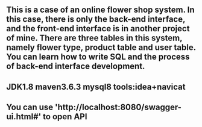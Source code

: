 ## This is a case of an online flower shop system. In this case, there is only the back-end interface, and the front-end interface is in another project of mine. There are three tables in this system, namely flower type, product table and user table. You can learn how to write SQL and the process of back-end interface development.
## JDK1.8 maven3.6.3 mysql8 tools:idea+navicat
## You can use 'http://localhost:8080/swagger-ui.html#' to open API
